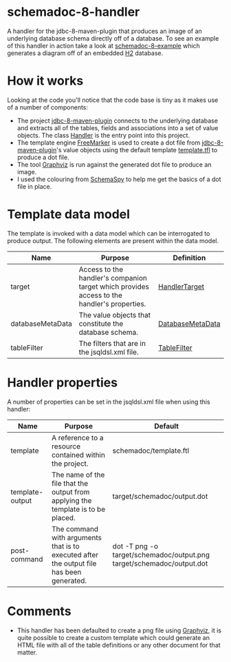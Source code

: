 # schemadoc-8-handler

A handler for the jdbc-8-maven-plugin that produces an image of an underlying database schema directly off of a database.  To see an example of this handler in action take a look at [schemadoc-8-example](https://github.com/graeme-lockley/schemadoc-8-example) which generates a diagram off of an embedded [H2](http://www.h2database.com) database.


# How it works

Looking at the code you'll notice that the code base is tiny as it makes use of a number of components:

- The project [jdbc-8-maven-plugin](https://github.com/graeme-lockley/jdbc-8-maven-plugin) connects to the underlying database and extracts all of the tables, fields and associations into a set of value objects.  The class [Handler](https://github.com/graeme-lockley/schemadoc-8-handler/blob/master/src/main/java/za/co/no9/jdbcdry/tools/schemadoc/Handler.java) is the entry point into this project.
- The template engine [FreeMarker](http://freemarker.org) is used to create a dot file from [jdbc-8-maven-plugin](https://github.com/graeme-lockley/jdbc-8-maven-plugin)'s value objects using the default template [template.tfl](src/main/resources/schemadoc/template.ftl) to produce a dot file.
- The tool [Graphviz](http://www.graphviz.org) is run against the generated dot file to produce an image.
- I used the colouring from [SchemaSpy](http://schemaspy.sourceforge.net) to help me get the basics of a dot file in place.


# Template data model

The template is invoked with a data model which can be interrogated to produce output.  The following elements are present within the data model.

Name             | Purpose | Definition
-----------------|---------|------------
target           | Access to the handler's companion target which provides access to the handler's properties. | [HandlerTarget](https://github.com/graeme-lockley/schemadoc-8-handler/blob/master/src/main/java/za/co/no9/jdbcdry/tools/schemadoc/HandlerTarget.java)
databaseMetaData | The value objects that constitute the database schema. | [DatabaseMetaData](https://github.com/graeme-lockley/jdbc-8-maven-plugin/blob/master/src/main/java/za/co/no9/jdbcdry/tools/DatabaseMetaData.java)
tableFilter      | The filters that are in the jsqldsl.xml file. | [TableFilter](https://github.com/graeme-lockley/jdbc-8-maven-plugin/blob/master/src/main/java/za/co/no9/jdbcdry/port/jsqldslmojo/TableFilter.java)


# Handler properties

A number of properties can be set in the jsqldsl.xml file when using this handler:

Name | Purpose | Default
-----|---------|--------
template | A reference to a resource contained within the project. | schemadoc/template.ftl
template-output | The name of the file that the output from applying the template is to be placed. | target/schemadoc/output.dot
post-command | The command with arguments that is to executed after the output file has been generated. | dot -T png -o target/schemadoc/output.png target/schemadoc/output.dot


# Comments

- This handler has been defaulted to create a png file using [Graphviz](http://www.graphviz.org), it is quite possible to create a custom template which could generate an HTML file with all of the table definitions or any other document for that matter.
